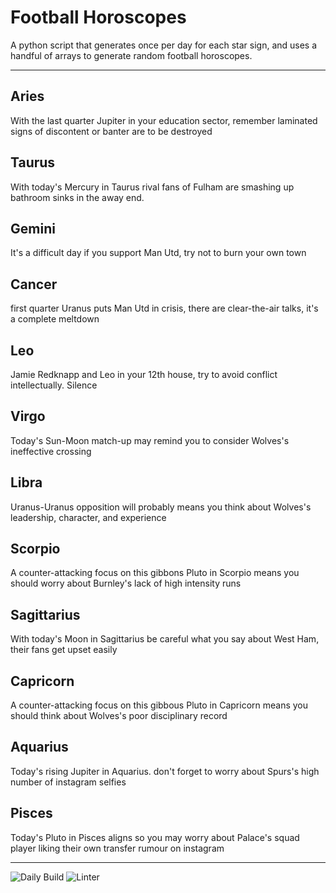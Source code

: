 # Football Horoscopes

A python script that generates once per day for each star sign, and uses a handful of arrays to generate random football horoscopes.

---

<!-- horoscopes_item starts -->
<h2>Aries</h2><p>With the last quarter Jupiter in your education sector, remember laminated signs of discontent or banter are to be destroyed</p><h2>Taurus</h2><p>With today's Mercury in Taurus rival fans of Fulham are smashing up bathroom sinks in the away end.</p><h2>Gemini</h2><p>It's a difficult day if you support Man Utd, try not to burn your own town</p><h2>Cancer</h2><p>first quarter Uranus puts Man Utd in crisis, there are clear-the-air talks, it's a complete meltdown</p><h2>Leo</h2><p>Jamie Redknapp and Leo in your 12th house, try to avoid conflict intellectually. Silence</p><h2>Virgo</h2><p>Today's Sun-Moon match-up may remind you to consider Wolves's ineffective crossing</p><h2>Libra</h2><p>Uranus-Uranus opposition will probably means you think about Wolves's leadership, character, and experience</p><h2>Scorpio</h2><p>A counter-attacking focus on this gibbons Pluto in Scorpio means you should worry about Burnley's lack of high intensity runs</p><h2>Sagittarius</h2><p>With today's Moon in Sagittarius be careful what you say about West Ham, their fans get upset easily</p><h2>Capricorn</h2><p>A counter-attacking focus on this gibbous Pluto in Capricorn means you should think about Wolves's poor disciplinary record</p><h2>Aquarius</h2><p>Today's rising Jupiter in Aquarius. don't forget to worry about Spurs's high number of instagram selfies</p><h2>Pisces</h2><p>Today's Pluto in Pisces aligns so you may worry about Palace's squad player liking their own transfer rumour on instagram</p>
<!-- horoscopes_item ends -->

---

![Daily Build](https://github.com/MatBenfield/horofootball.thechels.uk/workflows/Daily%20Build/badge.svg) ![Linter](https://github.com/MatBenfield/horofootball.thechels.uk/workflows/Linter/badge.svg)
